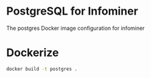 # PostgreSQL for Infominer
The postgres Docker image configuration for infominer

# Dockerize

```bash
docker build -t postgres .
```
